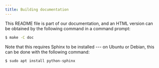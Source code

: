 ```yaml
---
title: Building documentation
---
```


This README file is part of our documentation, and an HTML version can
be obtained by the following command in a command prompt:

``` bash
$ make -C doc
```

Note that this requires Sphinx to be installed --- on Ubuntu or Debian,
this can be done with the following command:

``` bash
$ sudo apt install python-sphinx
```
